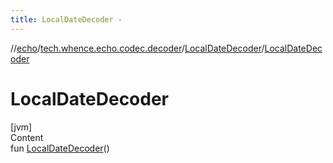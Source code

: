 ```yaml
---
title: LocalDateDecoder -
---
```

//[echo](../../index.md)/[tech.whence.echo.codec.decoder](../index.md)/[LocalDateDecoder](index.md)/[LocalDateDecoder](-local-date-decoder.md)



# LocalDateDecoder  
[jvm]  
Content  
fun [LocalDateDecoder](-local-date-decoder.md)()  



